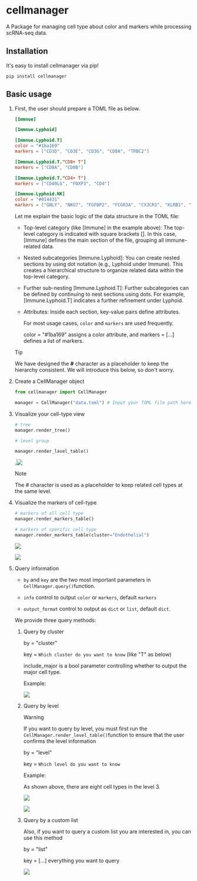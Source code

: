 # cellmanager

A Package for managing cell type about color and markers while processing scRNA-seq data.

## Installation

It's easy to install cellmanager via pip!

```shell
pip install cellmanager
```

## Basic usage 

1. First, the user should prepare a TOML file as below.

   ```toml
   [Immnue]
   
   [Immnue.Lyphoid]
   
   [Immnue.Lyphoid.T]
   color = "#1ba169"
   markers = ["CD3D", "CD3E", "CD3G", "CD8A", "TRBC2"]
   
   [Immnue.Lyphoid.T."CD8+ T"]
   markers = ["CD8A", "CD8B"]
   
   [Immnue.Lyphoid.T."CD4+ T"]
   markers = ["CD40LG", "FOXP3", "CD4"]
   
   [Immnue.Lyphoid.NK]
   color = "#014431"
   markers = ["GNLY", "NKG7", "FGFBP2", "FCGR3A", "CX3CR1", "KLRB1", "NCR1"]
   ```

    Let me explain the basic logic of the data structure in the TOML file:

   - Top-level category (like [Immune] in the example above):
      The top-level category is indicated with square brackets []. In this case, [Immune] defines the main section of the file, grouping all immune-related data.

   - Nested subcategories [Immune.Lyphoid]:
      You can create nested sections by using dot notation (e.g., Lyphoid under Immune). This creates a hierarchical structure to organize related data within the top-level category.

   - Further sub-nesting [Immune.Lyphoid.T]:
      Further subcategories can be defined by continuing to nest sections using dots. For example, [Immune.Lyphoid.T] indicates a further refinement under Lyphoid.

   - Attributes:
     Inside each section, key-value pairs define attributes. 

     For most usage cases, `color` and `markers` are used frequently.

     color = "#1ba169" assigns a color attribute, and markers = [...] defines a list of markers.
   
   > [!TIP]
   >
   > We have designed the **#** character as a placeholder to keep the hierarchy consistent. We will introduce this below, so don't worry.
   


2. Create a CellManager object
   
   ```python
   from cellmanager import CellManager
   
   manager = CellManager("data.toml") # Input your TOML file path here.
   ```

3. Visualize your cell-type view

   ```python
   # tree 
   manager.render_tree()
   
   # level group
   
   manager.render_lavel_table()
   ```

   <img src="https://raw.githubusercontent.com/flashwade11/PicGo/master/PicGo/20240920150926.png" style="zoom:25%;" />![](https://raw.githubusercontent.com/flashwade11/PicGo/master/PicGo/20240920154438.png)

   > [!NOTE]
   >
   > The # character is used as a placeholder to keep related cell types at the same level.

   

4. Visualize the markers  of cell-type

   ```python
   # markers of all cell type
   manager.render_markers_table()
   
   # markers of specific cell type
   manager.render_markers_table(cluster="Endothelial")
   ```

   ![](https://raw.githubusercontent.com/flashwade11/PicGo/master/PicGo/20240920151113.png)

   ![](https://raw.githubusercontent.com/flashwade11/PicGo/master/PicGo/20240920151144.png)

5. Query information

   - `by` and `key` are the two most important parameters in `CellManager.query()`function.

   - `info` control to output `color` or  `markers`, default `markers`
   - `output_format` control to output as `dict` or `list`,  default `dict`.
   
   We provide three query methods:
   
   1. Query by cluster
   
      by = "cluster"
   
      key = `Which cluster do you want to know` (like "T" as below)
   
      include_major is a bool parameter controlling whether to output the major cell type.
   
      Example:
   
      ![](https://raw.githubusercontent.com/flashwade11/PicGo/master/PicGo/20240920151726.png)
   
   2. Query by level
   
      > [!WARNING]
      >
      > If you want to query by level, you must first run the `CellManager.render_level_table()`function to ensure that the user confirms the level information
   
      by = "level"
   
      key = `Which level do you want to know`
   
      Example:
   
      As shown above, there are eight cell types in the level 3.
   
      ![](https://raw.githubusercontent.com/flashwade11/PicGo/master/PicGo/20240920152604.png)
   
      ![](https://raw.githubusercontent.com/flashwade11/PicGo/master/PicGo/20240920154600.png)
   
   3. Query by a custom list
   
      Also, if you want to query a custom list you are interested in, you can use this method
   
      by = "list"
   
      key = [...]  everything you want to query 
   
      ![](https://raw.githubusercontent.com/flashwade11/PicGo/master/PicGo/20240920154649.png)
